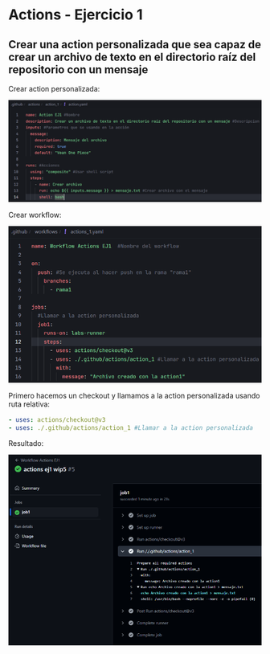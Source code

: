 # Actions - Ejercicio 1

## Crear una action personalizada que sea capaz de crear un archivo de texto en el directorio raíz del repositorio con un mensaje

Crear action personalizada:

![](../../datos/actions_ej1_foto3.png)

Crear workflow:

![](../../datos/actions_ej1_foto1.png)

Primero hacemos un checkout y llamamos a la action personalizada usando ruta relativa:

```yaml
- uses: actions/checkout@v3
- uses: ./.github/actions/action_1 #Llamar a la action personalizada
```

Resultado:

![](../../datos/actions_ej1_foto2.png)
